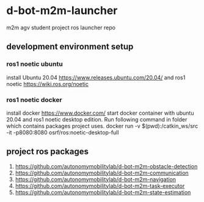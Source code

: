 # d-bot-m2m-launcher

m2m agv student project ros launcher repo

## development environment setup

### ros1 noetic ubuntu

install Ubuntu 20.04
<https://www.releases.ubuntu.com/20.04/>
and ros1 noetic
<https://wiki.ros.org/noetic>

### ros1 noetic docker

install docker
<https://www.docker.com/>
start docker container with ubuntu 20.04 and ros1 noetic desktop edition.
Run following command in folder which contains packages project uses. 
docker run -v $(pwd):/catkin_ws/src -it -p8080:8080 osrf/ros:noetic-desktop-full

## project ros packages

1. <https://github.com/autonomymobilitylab/d-bot-m2m-obstacle-detection>
2. <https://github.com/autonomymobilitylab/d-bot-m2m-communication>
3. <https://github.com/autonomymobilitylab/d-bot-m2m-navigation>
4. <https://github.com/autonomymobilitylab/d-bot-m2m-task-executor>
5. <https://github.com/autonomymobilitylab/d-bot-m2m-state-estimation>
